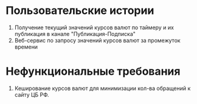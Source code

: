 Пользовательские истории
========================

1. Получение текущий значений курсов валют по таймеру и их публикация в канале "Публикация-Подписка"
2. Веб-сервис по запросу значений курсов валют за промежуток времени

Нефункциональные требования
===========================

1. Кеширование курсов валют для минимизации кол-ва обращений к сайту ЦБ РФ.
